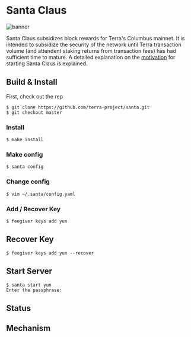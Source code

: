 # Santa Claus

![banner](docs/terra-core.png)

Santa Claus subsidizes block rewards for Terra's Columbus mainnet. It is intended to subsidize the security of the network until Terra transaction volume (and attendent staking returns from transaction fees) has had sufficient time to mature. A detailed explanation on the [motivation](./MOTIVATION.md) for starting Santa Claus is explained.

## Build & Install

First, check out the rep

```
$ git clone https://github.com/terra-project/santa.git
$ git checkout master
```

### Install
```
$ make install
```
### Make config
```
$ santa config
```
### Change config
```
$ vim ~/.santa/config.yaml
```

### Add / Recover Key
```
$ feegiver keys add yun        
```


## Recover Key
```
$ feegiver keys add yun --recover
```



## Start Server
```
$ santa start yun              
Enter the passphrase:
```


## Status



## Mechanism



